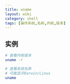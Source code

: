 ```yaml
---
title: uname
layout: wiki
category: shell
tags: [操作系统,名称,内核,版本]
---
```


## 实例

~~~Bash
# 查看内核版本
uname -r

# 查看系统名称
# 可能显示Darwin/Linux
uname
~~~
